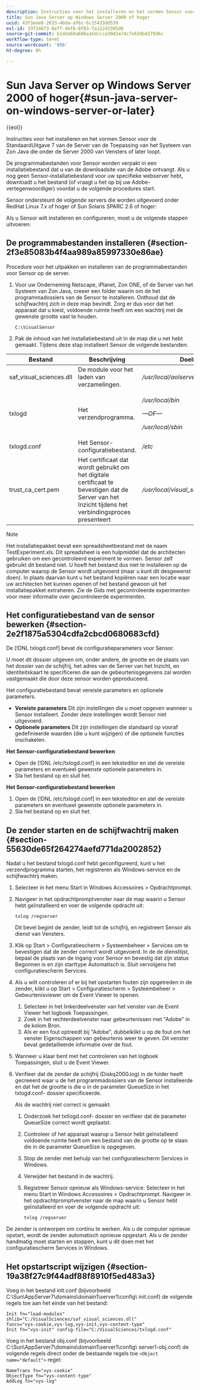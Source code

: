 ```yaml
---
description: Instructies voor het installeren en het vormen Sensor voor de StandaardUitgave 7 van de Server van de Toepassing van het Systeem van Zon Java die onder de Server 2000 van Vensters of later loopt.
title: Sun Java Server op Windows Server 2000 of hoger
uuid: 43f3eee0-2633-4bda-af6c-6c15433dd539
exl-id: 33f24073-8eff-4bf6-8f83-7a122d1505d8
source-git-commit: b1dda69a606a16dccca30d2a74c7e63dbd27936c
workflow-type: tm+mt
source-wordcount: '956'
ht-degree: 0%

---
```


# Sun Java Server op Windows Server 2000 of hoger{#sun-java-server-on-windows-server-or-later}

{{eol}}

Instructies voor het installeren en het vormen Sensor voor de StandaardUitgave 7 van de Server van de Toepassing van het Systeem van Zon Java die onder de Server 2000 van Vensters of later loopt.

De programmabestanden voor Sensor worden verpakt in een installatiebestand dat u van de downloadsite van de Adobe ontvangt. Als u nog geen Sensor-installatiebestand voor uw specifieke webserver hebt, downloadt u het bestand (of vraagt u het op bij uw Adobe-vertegenwoordiger) voordat u de volgende procedures start.

Sensor ondersteunt de volgende servers die worden uitgevoerd onder RedHat Linux 7.x of hoger of Sun Solaris SPARC 2.6 of hoger:

Als u Sensor wilt installeren en configureren, moet u de volgende stappen uitvoeren:

## De programmabestanden installeren {#section-2f3e85083b4f4aa989a85997330e86ae}

Procedure voor het uitpakken en installeren van de programmabestanden voor Sensor op de server.

1. Voor uw Onderneming Netscape, iPlanet, Zon ONE, of de Server van het Systeem van Zon Java, creeer een folder waarin om de het programmadossiers van de Sensor te installeren. Onthoud dat de schijfwachtrij zich in deze map bevindt. Zorg er dus voor dat het apparaat dat u kiest, voldoende ruimte heeft om een wachtrij met de gewenste grootte vast te houden.

   ```
   C:\VisualSensor
   ```

1. Pak de inhoud van het installatiebestand uit in de map die u net hebt gemaakt. Tijdens deze stap installeert Sensor de volgende bestanden:

<table id="table_ABFF5F92271B4F3CB0AC68DAB6A5709F"> 
 <thead> 
  <tr> 
   <th colname="col1" class="entry"> Bestand </th> 
   <th colname="col2" class="entry"> Beschrijving </th> 
   <th colname="col3" class="entry"> Doelmap </th> 
  </tr> 
 </thead>
 <tbody> 
  <tr> 
   <td colname="col1"> saf_visual_sciences.dll </td> 
   <td colname="col2"> De module voor het laden van verzamelingen. </td> 
   <td colname="col3"> <i>/usr/local/aolserver/visual_sciences</i> </td> 
  </tr> 
  <tr> 
   <td colname="col1"> <p>txlogd </p> </td> 
   <td colname="col2"> Het verzendprogramma. </td> 
   <td colname="col3"> <p><i>/usr/local/bin</i> </p> <p><i>—OF—</i> </p> <p><i>/usr/local/sbin</i> </p> </td> 
  </tr> 
  <tr> 
   <td colname="col1"> txlogd.conf </td> 
   <td colname="col2"> Het Sensor-configuratiebestand. </td> 
   <td colname="col3"> <i>/etc</i> </td> 
  </tr> 
  <tr> 
   <td colname="col1"> trust_ca_cert.pem </td> 
   <td colname="col2"> Het certificaat dat wordt gebruikt om het digitale certificaat te bevestigen dat de Server van het Inzicht tijdens het verbindingsproces presenteert </td> 
   <td colname="col3"> <i>/usr/local/visual_sciences</i> </td> 
  </tr> 
 </tbody> 
</table>

>[!NOTE]
>
>Het installatiepakket bevat een spreadsheetbestand met de naam TestExperiment.xls. Dit spreadsheet is een hulpmiddel dat de architecten gebruiken om een gecontroleerd experiment te vormen. Sensor zelf gebruikt dit bestand niet. U hoeft het bestand dus niet te installeren op de computer waarop de Sensor wordt uitgevoerd (maar u kunt dit desgewenst doen). In plaats daarvan kunt u het bestand kopiëren naar een locatie waar uw architecten het kunnen openen of het bestand gewoon uit het installatiepakket extraheren. Zie de Gids met gecontroleerde experimenten voor meer informatie over gecontroleerde experimenten.

## Het configuratiebestand van de sensor bewerken {#section-2e2f1875a5304cdfa2cbcd0680683cfd}

De [!DNL txlogd.conf] bevat de configuratieparameters voor Sensor.

U moet dit dossier uitgeven om, onder andere, de grootte en de plaats van het dossier van de schijfrij, het adres van de Server van het Inzicht, en identiteitskaart te specificeren die aan de gebeurtenisgegevens zal worden vastgemaakt die door deze sensor worden geproduceerd.

Het configuratiebestand bevat vereiste parameters en optionele parameters.

* **Vereiste parameters** Dit zijn instellingen die u moet opgeven wanneer u Sensor installeert. Zonder deze instellingen wordt Sensor niet uitgevoerd.
* **Optionele parameters** Dit zijn instellingen die standaard op vooraf gedefinieerde waarden (die u kunt wijzigen) of die optionele functies inschakelen.

**Het Sensor-configuratiebestand bewerken**

* Open de [!DNL /etc/txlogd.conf] in een teksteditor en stel de vereiste parameters en eventueel gewenste optionele parameters in.
* Sla het bestand op en sluit het.

**Het Sensor-configuratiebestand bewerken**

1. Open de [!DNL /etc/txlogd.conf] in een teksteditor en stel de vereiste parameters en eventueel gewenste optionele parameters in.
1. Sla het bestand op en sluit het.

## De zender starten en de schijfwachtrij maken {#section-55630de65f264274aefd771da2002852}

Nadat u het bestand txlogd.conf hebt geconfigureerd, kunt u het verzendprogramma starten, het registreren als Windows-service en de schijfwachtrij maken.

1. Selecteer in het menu Start in Windows Accessoires > Opdrachtprompt.
1. Navigeer in het opdrachtpromptvenster naar de map waarin u Sensor hebt geïnstalleerd en voer de volgende opdracht uit:

   ```
   txlog /regserver
   ```

   Dit bevel begint de zender, leidt tot de schijfrij, en registreert Sensor als dienst van Vensters.

1. Klik op Start > Configuratiescherm > Systeembeheer > Services om te bevestigen dat de zender correct wordt uitgevoerd. In de de dienstlijst, bepaal de plaats van de ingang voor Sensor en bevestig dat zijn status Begonnen is en zijn starttype Automatisch is. Sluit vervolgens het configuratiescherm Services.
1. Als u wilt controleren of er bij het opstarten fouten zijn opgetreden in de zender, klikt u op Start > Configuratiescherm > Systeembeheer > Gebeurtenisviewer om de Event Viewer te openen.

   1. Selecteer in het linkerdeelvenster van het venster van de Event Viewer het logboek Toepassingen.
   1. Zoek in het rechterdeelvenster naar gebeurtenissen met &quot;Adobe&quot; in de kolom Bron.
   1. Als er een fout optreedt bij &quot;Adobe&quot;, dubbelklikt u op de fout om het venster Eigenschappen van gebeurtenis weer te geven. Dit venster bevat gedetailleerde informatie over de fout.

1. Wanneer u klaar bent met het controleren van het logboek Toepassingen, sluit u de Event Viewer.
1. Verifieer dat de zender de schijfrij (Diskq2000.log) in de folder heeft gecreeerd waar u de het programmadossiers van de Sensor installeerde en dat het de grootte is die u in de parameter QueueSize in het txlogd.conf- dossier specificeerde.

   Als de wachtrij niet correct is gemaakt:

   1. Onderzoek het txtlogd.conf- dossier en verifieer dat de parameter QueueSize correct wordt geplaatst.
   1. Controleer of het apparaat waarop u Sensor hebt geïnstalleerd voldoende ruimte heeft om een bestand van de grootte op te slaan die in de parameter QueueSize is opgegeven.
   1. Stop de zender met behulp van het configuratiescherm Services in Windows.
   1. Verwijder het bestand in de wachtrij.
   1. Registreer Sensor opnieuw als Windows-service: Selecteer in het menu Start in Windows Accessoires > Opdrachtprompt. Navigeer in het opdrachtpromptvenster naar de map waarin u Sensor hebt geïnstalleerd en voer de volgende opdracht uit:

      ```
      txlog /regserver
      ```

De zender is ontworpen om continu te werken. Als u de computer opnieuw opstart, wordt de zender automatisch opnieuw opgestart. Als u de zender handmatig moet starten en stoppen, kunt u dit doen met het configuratiescherm Services in Windows.

## Het opstartscript wijzigen {#section-19a38f27c9f44adf88f8910f5ed483a3}

Voeg in het bestand init.conf (bijvoorbeeld C:\Sun\AppServer7\domains\domain1\server1\config\ init.conf) de volgende regels toe aan het einde van het bestand:

```
Init fn="load-modules" shlib="C:/VisualSciences/saf_visual_sciences.dll" 
funcs="vys-cookie,vys-log,vys-init,vys-content-type" 
Init fn="vys-init" config-file="C:/VisualSciences/txlogd.conf"
```

Voeg in het bestand obj.conf (bijvoorbeeld C:\Sun\AppServer7\domains\domain1\server1\config\ server1-obj.conf) de volgende regels direct onder de bestaande regels toe `<Object name="default">` regel:

```
NameTrans fn="vys-cookie" 
ObjectType fn="vys-content-type" 
AddLog fn="vys-log"
```
